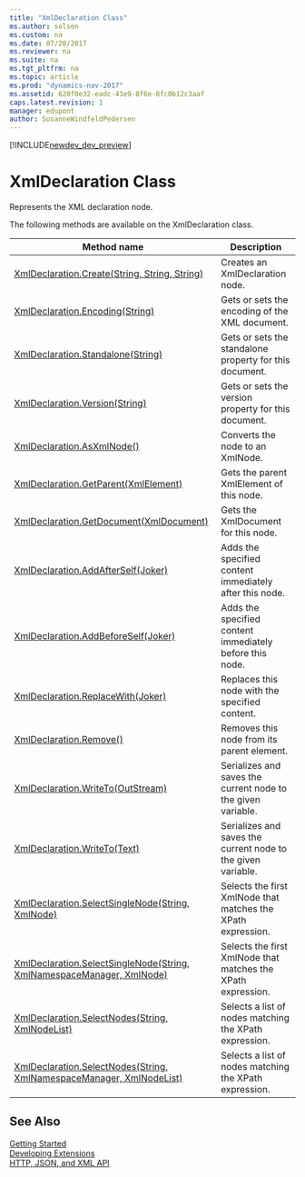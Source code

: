 ```yaml
---
title: "XmlDeclaration Class"
ms.author: solsen
ms.custom: na
ms.date: 07/20/2017
ms.reviewer: na
ms.suite: na
ms.tgt_pltfrm: na
ms.topic: article
ms.prod: "dynamics-nav-2017"
ms.assetid: 620f0e32-eadc-43e9-8f6e-8fc0b12c3aaf
caps.latest.revision: 1
manager: edupont
author: SusanneWindfeldPedersen
---
```


[!INCLUDE[newdev_dev_preview](../includes/newdev_dev_preview.md)]

# XmlDeclaration Class
Represents the XML declaration node.

The following methods are available on the XmlDeclaration class.  
  
|Method name|Description|  
|-----------|-----------|  
|[XmlDeclaration.Create(String, String, String)](xmldeclaration-create-method.md)|Creates an XmlDeclaration node.|  
|[XmlDeclaration.Encoding(String)](xmldeclaration-encoding-property.md)|Gets or sets the encoding of the XML document.|  
|[XmlDeclaration.Standalone(String)](xmldeclaration-standalone-property.md)|Gets or sets the standalone property for this document.|  
|[XmlDeclaration.Version(String)](xmldeclaration-version-property.md)|Gets or sets the version property for this document.|  
|[XmlDeclaration.AsXmlNode()](xmldeclaration-asxmlnode-method.md)|Converts the node to an XmlNode.|  
|[XmlDeclaration.GetParent(XmlElement)](xmldeclaration-getparent-method.md)|Gets the parent XmlElement of this node.|  
|[XmlDeclaration.GetDocument(XmlDocument)](xmldeclaration-getdocument-method.md)|Gets the XmlDocument for this node.|  
|[XmlDeclaration.AddAfterSelf(Joker)](xmldeclaration-addafterself-method.md)|Adds the specified content immediately after this node.|  
|[XmlDeclaration.AddBeforeSelf(Joker)](xmldeclaration-addbeforeself-method.md)|Adds the specified content immediately before this node.|  
|[XmlDeclaration.ReplaceWith(Joker)](xmldeclaration-replacewith-method.md)|Replaces this node with the specified content.|  
|[XmlDeclaration.Remove()](xmldeclaration-remove-method.md)|Removes this node from its parent element.|  
|[XmlDeclaration.WriteTo(OutStream)](xmldeclaration-writeto-outstream-method.md)|Serializes and saves the current node to the given variable.|  
|[XmlDeclaration.WriteTo(Text)](xmldeclaration-writeto-text-method.md)|Serializes and saves the current node to the given variable.|  
|[XmlDeclaration.SelectSingleNode(String, XmlNode)](xmldeclaration-selectsinglenode-xpath-node-method.md)|Selects the first XmlNode that matches the XPath expression.|  
|[XmlDeclaration.SelectSingleNode(String, XmlNamespaceManager, XmlNode)](xmldeclaration-selectsinglenode-xpath-namespacemanager-node-method.md)|Selects the first XmlNode that matches the XPath expression.|  
|[XmlDeclaration.SelectNodes(String, XmlNodeList)](xmldeclaration-selectnodes-xpath-nodelist-method.md)|Selects a list of nodes matching the XPath expression.|  
|[XmlDeclaration.SelectNodes(String, XmlNamespaceManager, XmlNodeList)](xmldeclaration-selectnodes-xpath-namespacemanager-nodelist-method.md)|Selects a list of nodes matching the XPath expression.|  
## See Also
[Getting Started](../devenv-get-started.md)  
[Developing Extensions](../devenv-dev-overview.md)  
[HTTP, JSON, and XML API](../devenv-restapi-overview.md)  
